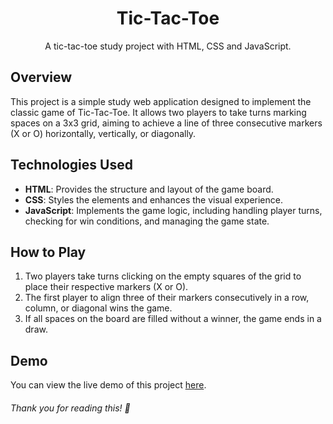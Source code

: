 <div align="center">
  <h1> Tic-Tac-Toe </h1>
  <p>A tic-tac-toe study project with HTML, CSS and JavaScript.</p>
</div>

## Overview
This project is a simple study web application designed to implement the classic game of Tic-Tac-Toe. It allows two players to take turns marking spaces on a 3x3 grid, aiming to achieve a line of three consecutive markers (X or O) horizontally, vertically, or diagonally.

## Technologies Used
- **HTML**: Provides the structure and layout of the game board.
- **CSS**: Styles the elements and enhances the visual experience.
- **JavaScript**: Implements the game logic, including handling player turns, checking for win conditions, and managing the game state.

## How to Play
1. Two players take turns clicking on the empty squares of the grid to place their respective markers (X or O).
2. The first player to align three of their markers consecutively in a row, column, or diagonal wins the game.
3. If all spaces on the board are filled without a winner, the game ends in a draw.

## Demo
You can view the live demo of this project [here](https://luisf-csdev.github.io/tic-tac-toe/).

###### Thank you for reading this! 💫
